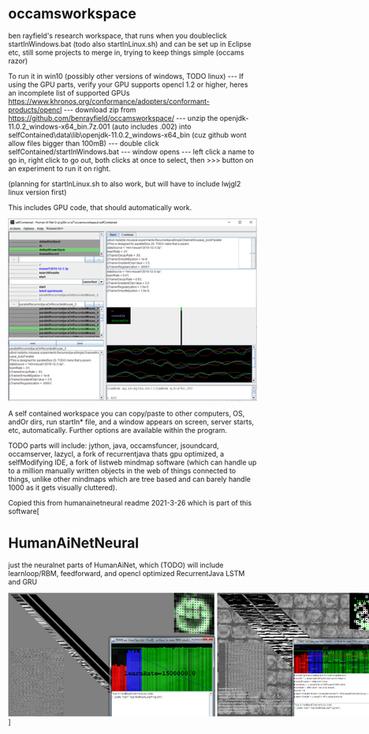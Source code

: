 # occamsworkspace
ben rayfield's research workspace, that runs when you doubleclick startInWindows.bat (todo also startInLinux.sh) and can be set up in Eclipse etc, still some projects to merge in, trying to keep things simple (occams razor)

To run it in win10 (possibly other versions of windows, TODO linux) --- If using the GPU parts, verify your GPU supports opencl 1.2 or higher, heres an incomplete list of supported GPUs https://www.khronos.org/conformance/adopters/conformant-products/opencl ---
download zip from https://github.com/benrayfield/occamsworkspace/ ---
unzip the openjdk-11.0.2_windows-x64_bin.7z.001 (auto includes .002) into selfContained\data\lib\openjdk-11.0.2_windows-x64_bin (cuz github wont allow files bigger than 100mB) --- double click selfContained/startInWindows.bat
--- window opens
--- left click a name to go in, right click to go out, both clicks at once to select, then >>> button on an experiment to run it on right.

(planning for startInLinux.sh to also work, but will have to include lwjgl2 linux version first)

This includes GPU code, that should automatically work.

<img src=https://raw.githubusercontent.com/benrayfield/occamsworkspace/main/selfContained/data/pics/2021-5-8-9a.png>


A self contained workspace you can copy/paste to other computers, OS, andOr dirs, run startIn* file, and a window appears on screen, server starts, etc, automatically. Further options are available within the program.

TODO parts will include: jython, java, occamsfuncer, jsoundcard, occamserver, lazycl, a fork of recurrentjava thats gpu optimized, a selfModifying IDE, a fork of listweb mindmap software (which can handle up to a million manually written objects in the web of things connected to things, unlike other mindmaps which are tree based and can barely handle 1000 as it gets visually cluttered).


Copied this from humanainetneural readme 2021-3-26 which is part of this software[
# HumanAiNetNeural
just the neuralnet parts of HumanAiNet, which (TODO) will include learnloop/RBM, feedforward, and opencl optimized RecurrentJava LSTM and GRU

<nobr><img src=https://github.com/benrayfield/HumanAiNet/raw/master/data/website/rbm2018-4.png height=250>
<img src=https://github.com/benrayfield/HumanAiNet/raw/master/data/website/rbm2018-5.png height=250></nobr>
]
